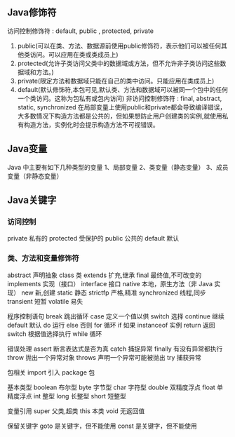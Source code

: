 ## Java修饰符
访问控制修饰符 : default, public , protected, private
  1. public(可以在类、方法、数据源前使用public修饰符，表示他们可以被任何其他类访问。可以应用在类或类成员上)
  2. protected(允许子类访问父类中的数据域或方法，但不允许非子类访问这些数据域和方法。)
  3. private(限定方法和数据域只能在自己的类中访问。只能应用在类成员上)
  4. default(默认修饰符,本包可见,默认类、方法和数据域可以被同一个包中的任何一个类访问。这称为包私有或包内访问)
非访问控制修饰符 : final, abstract, static, synchronized
在局部变量上使用public和private都会导致编译错误，大多数情况下构造方法都是公共的，但如果想防止用户创建类的实例,就使用私有构造方法，实例化时会提示构造方法不可视错误。

## Java变量
Java 中主要有如下几种类型的变量
1、局部变量
2、类变量（静态变量）
3、成员变量（非静态变量）

## Java关键字
### 访问控制
private	私有的
protected	受保护的
public	公共的
default	默认

### 类、方法和变量修饰符
abstract	声明抽象
class	类
extends	扩充,继承
final	最终值,不可改变的
implements	实现（接口）
interface	接口
native	本地，原生方法（非 Java 实现）
new	新,创建
static	静态
strictfp	严格,精准
synchronized	线程,同步
transient	短暂
volatile	易失

程序控制语句
break	跳出循环
case	定义一个值以供 switch 选择
continue	继续
default	默认
do	运行
else	否则
for	循环
if	如果
instanceof	实例
return	返回
switch	根据值选择执行
while	循环

错误处理
assert	断言表达式是否为真
catch	捕捉异常
finally	有没有异常都执行
throw	抛出一个异常对象
throws	声明一个异常可能被抛出
try	捕获异常

包相关
import	引入
package	包

基本类型
boolean	布尔型
byte	字节型
char	字符型
double	双精度浮点
float	单精度浮点
int	整型
long	长整型
short	短整型

变量引用
super	父类,超类
this	本类
void	无返回值

保留关键字
goto	是关键字，但不能使用
const	是关键字，但不能使用